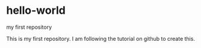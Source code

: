 # hello-world
my first repository

This is my first repository. I am following the tutorial on github to create this.
